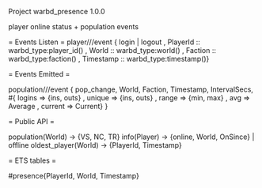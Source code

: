 
Project warbd_presence 1.0.0

player online status + population events


= Events Listen =
player/<world>/<faction>/event
    { login | logout
    , PlayerId      :: warbd_type:player_id()
    , World         :: warbd_type:world()
    , Faction       :: warbd_type:faction()
    , Timestamp     :: warbd_type:timestamp()}


= Events Emitted =

population/<world>/<faction>/event
    { pop_change, World, Faction, Timestamp, IntervalSecs,
        #{ logins   => {ins, outs}
         , unique   => {ins, outs}
         , range    => {min, max}
         , avg      => Average
         , current  => Current}
    }

    
= Public API =

population(World) -> {VS, NC, TR}
info(Player) -> {online, World, OnSince} | offline
oldest_player(World) -> {PlayerId, Timestamp}


= ETS tables =

#presence{PlayerId, World, Timestamp}
